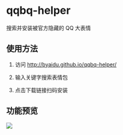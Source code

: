 # qqbq-helper

搜索并安装被官方隐藏的 QQ 大表情

## 使用方法

1. 访问 http://byaidu.github.io/qqbq-helper/

2. 输入关键字搜索表情包

3. 点击下载链接扫码安装

## 功能预览

![](https://s3.ax1x.com/2021/02/20/y4wZb8.png)
